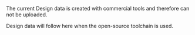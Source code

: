The current Design data is created with commercial tools and therefore can not be uploaded.

Design data will follow here when the open-source toolchain is used.

